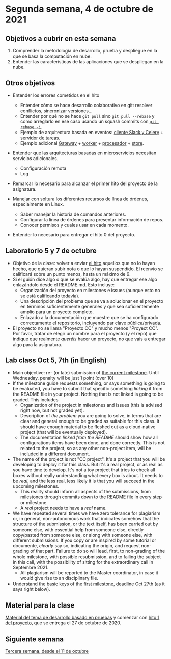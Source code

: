 # Segunda semana, 4 de octubre de 2021


## Objetivos a cubrir en esta semana

1. Comprender la metodología de desarrollo, prueba y despliegue en la que se basa la computación en nube.
2. Entender las características de las aplicaciones que se despliegan en la nube.

## Otros objetivos

* Entender los errores cometidos en el hito
  * Entender cómo se hace desarrollo colaborativo en git: resolver conflictos, sincronizar versiones...
  * Entender por qué no se hace `git pull` sino `git pull --rebase` y
  como arreglarlo en ese caso
  usando un squash commits con
  [`git rebase -i`](https://stackoverflow.com/questions/5189560/squash-my-last-x-commits-together-using-git).
  * Ejemplo de arquitectura basada en eventos: [cliente Slack y Celery](https://github.com/JJ/slack-bot-platzi/blob/master/cliente-con-celery.py) + [servidor de tareas](https://github.com/JJ/slack-bot-platzi/blob/master/PlatziTareas.py).
  * Ejemplo adicional [Gateway](https://github.com/JJ/microservices-broker/blob/master/github-server/server-with-bunny.rb) + [worker](https://github.com/JJ/microservices-broker/blob/master/github-server/worker.go) + [procesador](https://github.com/JJ/microservices-broker/blob/master/github-server/procesa.py) + [store](https://github.com/JJ/microservices-broker/blob/master/github-server/store.p6).
* Entender que las arquitecturas basadas en microservicios necesitan servicios adicionales.
  * Configuración remota
  * Log
  
* Remarcar lo necesario para alcanzar el primer hito del proyecto de
  la asignatura.

* Manejar con soltura los diferentes recursos de línea de órdenes,
  especialmente en Linux.
  * Saber manejar la historia de comandos anteriores.
  * Configurar la línea de órdenes para presentar información de
    repos.
  * Conocer permisos y cuales usar en cada momento.
* Entender lo necesario para entregar el hito 0 del proyecto.

## Laboratorio 5 y 7 de octubre

* Objetivo de la clase: volver a enviar [el hito](http://jj.github.io/CC/documentos/proyecto/0.Repositorio) aquellos que no lo
  hayan hecho, que quieran subir nota o que lo hayan suspendido. El reenvío se calificará
  sobre un punto menos, hasta un máximo de 9.
* Si el guión dice algo o que se evalúa algo, hay que entregar ese algo enlazándolo desde
  el README.md. Esto incluye:
  * Organización del proyecto en milestones e issues (aunque esto no
    se está calificando todavía).
  * Una descripción del problema que se va a solucionar en el proyecto
    en términos suficientemente generales y que sea suficientemente
    amplio para un proyecto completo.
  * Enlazado a la documentación que muestre que se ha configurado
    correctamente el repositorio, incluyendo par clave
    pública/privada.
* El proyecto no se llama "Proyecto CC" y mucho menos "Proyect
  CC". Por favor, tratar de elegir un nombre para el proyecto (y el
  repo) que indique que realmente *queréis* hacer un proyecto, no que
  vais a entregar algo para la asignatura.

## Lab class Oct 5, 7th (in English)

* Main objective: re- (or late) submission
  of
  [the current milestone](http://jj.github.io/CC/documentos/proyecto/0.Repositorio). Until
  Wednesday, penalty will be just 1 point (over 10)
* If the milestone guide requests something, or says something is
  going to be evaluated, you have to submit that specific something
  *linking* it from the README file in your project. Nothing that is
  not linked is going to be graded. This includes
  * Organization of the project in milestones and issues (this is
    advised right now, but not graded yet).
  * Description of *the problem* you are going to solve, in terms that
    are clear and general enough to be graded as suitable for this
    class. It should have enough material to be fleshed out as a
    cloud-native project (that will be eventually deployed).
  * The documentation *linked from the README* should show how all
    configurations items have been done, and done correctly. This is
    not related to the project, so as any other non-project item, will
    be included in a different document.
* The name of the project is not "CC project". It's a project that you
  will be developing to deploy it for this class. But it's a real
  project, or as real as you have time to develop. It's not a toy
  project that tries to check all boxes without really understanding
  what every box is about. It needs to be *real*, and the less real,
  less likely it is that you will succeed in the upcoming milestones.
  * This reality should inform all aspects of the submissions, from
      milestones through commits down to the README file in every step
      or milestone.
  * A *real* project needs to have a *real* name.
* We have repeated several times we have zero tolerance for plagiarism
  or, in general, non-autonomous work that indicates somehow that the
  structure of the submission, or the text itself, has been carried
  out by someone else, with essential help from someone else, directly
  copy/pasted from someone else, or along with someone else, with
  different submissions. If you copy or are inspired by some tutorial
  or documente, *clearly* say so, indicating the origin, and request
  non-grading of that part. Failure to do so will lead, first, to
  non-grading of the whole milestone, with possible resubmission, and
  to failing the subject in this call, with the possibility of sitting
  for the extraordinary call in Septembre 2021.
  * All plagiarism will be reported to the Master coordinator, in case
    it would give rise to an disciplinary file.
* Understand the basic keys of
  the
  [first milestone](http://jj.github.io/CC/documentos/proyecto/1.Infraestructura),
  deadline Oct 27th (as it says right below).

## Material para la clase

[Material del tema de desarrollo basado en pruebas](http://jj.github.io/CC/documentos/temas/Desarrollo_basado_en_pruebas)
y comenzar
con
[hito 1 del proyecto](http://jj.github.io/CC/documentos/proyecto/1.Infraestructura),
que se entrega el 27 de octubre de 2020.

## Siguiente semana

[Tercera semana, desde el 11 de octubre ](03-semana.md)
